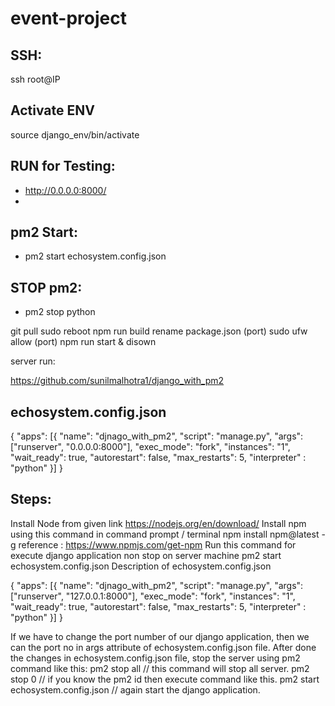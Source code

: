 # event-project
## SSH:
ssh root@IP

## Activate ENV
source django_env/bin/activate

## RUN for Testing:
- http://0.0.0.0:8000/
- 
## pm2 Start:
- pm2 start echosystem.config.json

## STOP pm2:
- pm2 stop python

git pull
sudo reboot
npm run build
rename package.json (port)
sudo ufw allow (port)
npm run start & disown


server run:

https://github.com/sunilmalhotra1/django_with_pm2


## echosystem.config.json

{
"apps": [{
"name": "djnago_with_pm2",
"script": "manage.py",
"args": ["runserver", "0.0.0.0:8000"],
"exec_mode": "fork",
"instances": "1",
"wait_ready": true,
"autorestart": false,
"max_restarts": 5,
"interpreter" : "python"
}]
}



## Steps:
Install Node from given link https://nodejs.org/en/download/
Install npm using this command in command prompt / terminal npm install npm@latest -g reference : https://www.npmjs.com/get-npm
Run this command for execute django application non stop on server machine pm2 start echosystem.config.json
Description of echosystem.config.json

{ "apps": [{ "name": "djnago_with_pm2", "script": "manage.py", "args": ["runserver", "127.0.0.1:8000"], "exec_mode": "fork", "instances": "1", "wait_ready": true, "autorestart": false, "max_restarts": 5, "interpreter" : "python" }] }

If we have to change the port number of our django application, then we can the port no in args attribute of echosystem.config.json file.
After done the changes in echosystem.config.json file, stop the server using pm2 command like this:
pm2 stop all // this command will stop all server.
pm2 stop 0 // if you know the pm2 id then execute command like this.
pm2 start echosystem.config.json // again start the django application.
